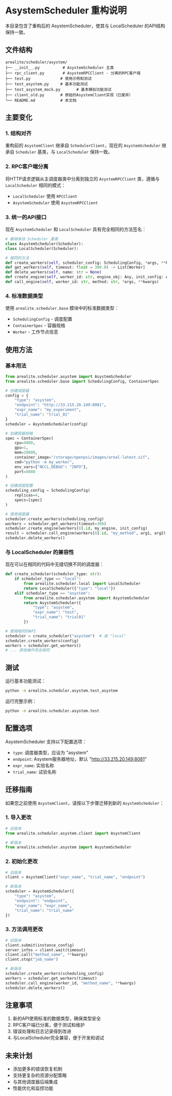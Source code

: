 # AsystemScheduler 重构说明

本目录包含了重构后的 AsystemScheduler，使其与 LocalScheduler 的API结构保持一致。

## 文件结构

```
arealite/scheduler/asystem/
├── __init__.py          # AsystemScheduler 主类
├── rpc_client.py        # AsystemRPCClient - 分离的RPC客户端
├── test.py             # 使用示例和测试
├── test_asystem.py     # 基本功能测试
├── test_asystem_mock.py       # 基本模拟功能测试
├── client_old.py       # 原始的AsystemClient实现（已废弃）
└── README.md           # 本文档
```

## 主要变化

### 1. 结构对齐

重构前的 `AsystemClient` 继承自 `SchedulerClient`，现在的 `AsystemScheduler` 继承自 `Scheduler` 基类，与 `LocalScheduler` 保持一致。

### 2. RPC客户端分离

将HTTP请求逻辑从主调度器类中分离到独立的 `AsystemRPCClient` 类，遵循与 `LocalScheduler` 相同的模式：
- `LocalScheduler` 使用 `RPCClient`
- `AsystemScheduler` 使用 `AsystemRPCClient`

### 3. 统一的API接口

现在 `AsystemScheduler` 和 `LocalScheduler` 具有完全相同的方法签名：

```python
# 都继承自 Scheduler 基类
class AsystemScheduler(Scheduler):
class LocalScheduler(Scheduler):

# 相同的方法
def create_workers(self, scheduler_config: SchedulingConfig, *args, **kwargs)
def get_workers(self, timeout: float = 300.0) -> List[Worker]  
def delete_workers(self, name: str = None)
def create_engine(self, worker_id: str, engine_obj: Any, init_config: Any = None)
def call_engine(self, worker_id: str, method: str, *args, **kwargs)
```

### 4. 标准数据类型

使用 `arealite.scheduler.base` 模块中的标准数据类型：
- `SchedulingConfig` - 调度配置
- `ContainerSpec` - 容器规格
- `Worker` - 工作节点信息

## 使用方法

### 基本用法

```python
from arealite.scheduler.asystem import AsystemScheduler
from arealite.scheduler.base import SchedulingConfig, ContainerSpec

# 创建调度器
config = {
    "type": "asystem",
    "endpoint": "http://33.215.20.149:8081",
    "expr_name": "my_experiment",
    "trial_name": "trial_01"
}
scheduler = AsystemScheduler(config)

# 创建容器规格
spec = ContainerSpec(
    cpu=4000,
    gpu=1,
    mem=20000,
    container_image="/storage/openpsi/images/areal-latest.sif",
    cmd="python -m my_worker",
    env_vars={"NCCL_DEBUG": "INFO"},
    port=8080
)

# 创建调度配置
scheduling_config = SchedulingConfig(
    replicas=4,
    specs=[spec]
)

# 使用调度器
scheduler.create_workers(scheduling_config)
workers = scheduler.get_workers(timeout=300)
scheduler.create_engine(workers[0].id, my_engine, init_config)
result = scheduler.call_engine(workers[0].id, "my_method", arg1, arg2)
scheduler.delete_workers()
```

### 与 LocalScheduler 的兼容性

现在可以在相同的代码中无缝切换不同的调度器：

```python
def create_scheduler(scheduler_type: str):
    if scheduler_type == "local":
        from arealite.scheduler.local import LocalScheduler
        return LocalScheduler({"type": "local"})
    elif scheduler_type == "asystem":
        from arealite.scheduler.asystem import AsystemScheduler
        return AsystemScheduler({
            "type": "asystem",
            "expr_name": "test",
            "trial_name": "trial01"
        })

# 使用相同的API
scheduler = create_scheduler("asystem")  # 或 "local"
scheduler.create_workers(config)
workers = scheduler.get_workers()
# ... 其他操作完全相同
```

## 测试

运行基本功能测试：

```bash
python -m arealite.scheduler.asystem.test_asystem
```

运行完整示例：

```bash  
python -m arealite.scheduler.asystem.test
```

## 配置选项

AsystemScheduler 支持以下配置选项：

- `type`: 调度器类型，应设为 "asystem"
- `endpoint`: Asystem服务器地址，默认 "http://33.215.20.149:8081"
- `expr_name`: 实验名称
- `trial_name`: 试验名称

## 迁移指南

如果您之前使用 `AsystemClient`，请按以下步骤迁移到新的 `AsystemScheduler`：

### 1. 导入更改

```python
# 旧版本
from arealite.scheduler.asystem.client import AsystemClient

# 新版本  
from arealite.scheduler.asystem import AsystemScheduler
```

### 2. 初始化更改

```python
# 旧版本
client = AsystemClient("expr_name", "trial_name", "endpoint")

# 新版本
scheduler = AsystemScheduler({
    "type": "asystem",
    "endpoint": "endpoint", 
    "expr_name": "expr_name",
    "trial_name": "trial_name"
})
```

### 3. 方法调用更改

```python
# 旧版本
client.submit(instance_config)
server_infos = client.wait(timeout)
client.call("method_name", **kwargs)
client.stop("job_name")

# 新版本
scheduler.create_workers(scheduling_config)  
workers = scheduler.get_workers(timeout)
scheduler.call_engine(worker_id, "method_name", **kwargs)
scheduler.delete_workers()
```

## 注意事项

1. 新的API使用标准的数据类型，确保类型安全
2. RPC客户端已分离，便于测试和维护
3. 错误处理和日志记录得到改进
4. 与LocalScheduler完全兼容，便于开发和调试

## 未来计划

- 添加更多的错误恢复机制
- 支持更复杂的资源分配策略  
- 与其他调度器后端集成
- 性能优化和监控功能 